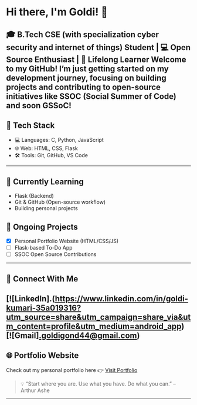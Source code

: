 # Hi there, I'm Goldi! 👋
🎓 B.Tech CSE (with specialization cyber security and internet of things) Student | 💻 Open Source Enthusiast | 🌱 Lifelong Learner
Welcome to my GitHub! I’m just getting started on my development journey, focusing on building 
projects and contributing to open-source initiatives like SSOC (Social Summer of Code) and soon GSSoC!
---
## 🚀 Tech Stack
- 💻 Languages: C, Python, JavaScript  
- 🌐 Web: HTML, CSS, Flask  
- 🛠 Tools: Git, GitHub, VS Code  
---
## 📌 Currently Learning
- Flask (Backend)
- Git & GitHub (Open-source workflow)
- Building personal projects
## 🌱 Ongoing Projects
- [x] Personal Portfolio Website (HTML/CSS/JS)
- [ ] Flask-based To-Do App
- [ ] SSOC Open Source Contributions
---
## 🔗 Connect With Me
[![LinkedIn].(https://www.linkedin.com/in/goldi-kumari-35a019316?utm_source=share&utm_campaign=share_via&utm_content=profile&utm_medium=android_app)
[![Gmail].goldigond44@gmail.com)
---
## 🌐 Portfolio Website
Check out my personal portfolio here 👉 [Visit Portfolio](https://goldigd05.github.io/-my-portfolio-/)
> 💡 “Start where you are. Use what you have. Do what you can.” – Arthur Ashe
---
